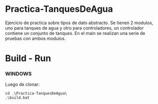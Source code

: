 # Practica-TanquesDeAgua
Ejercicio de practica sobre tipos de dato abstracto. Se tienen 2 modulos, uno para tanques de agua y otro para controladores, un controlador contiene un conjunto de tanques. En el main se realizan una serie de pruebas con ambos modulos.
# Build - Run
### WINDOWS
Luego de clonar:
```
cd .\Practica-TanquesDeAgua\
.\build.bat
```
